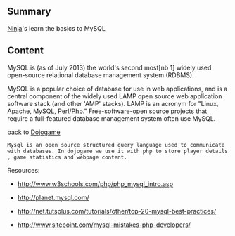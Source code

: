 ## Summary

 [Ninja](Ninja.md)'s learn the basics to MySQL


## Content

MySQL is (as of July 2013) the world's second most\[nb 1\] widely used
open-source relational database management system (RDBMS).

MySQL is a popular choice of database for use in web applications, and
is a central component of the widely used LAMP open source web
application software stack (and other 'AMP' stacks). LAMP is an acronym
for "Linux, Apache, MySQL,
Perl/[Php](Php.md)."
Free-software-open source projects that require a full-featured database
management system often use MySQL.

back to
[Dojogame](Dojogame.md)

`Mysql is an open source structured query language used to communicate with databases. In dojogame we use it with php to store player details, game statistics and webpage content.`

Resources:

  - <http://www.w3schools.com/php/php_mysql_intro.asp>

<!-- end list -->

  - <http://planet.mysql.com/>

<!-- end list -->

  - <http://net.tutsplus.com/tutorials/other/top-20-mysql-best-practices/>

<!-- end list -->

  - <http://www.sitepoint.com/mysql-mistakes-php-developers/>
